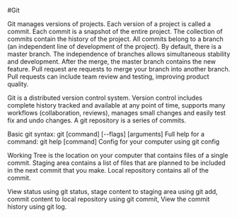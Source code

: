 #Git

Git manages versions of projects.
Each version of a project is called a commit. Each commit is a snapshot of the entire project. The collection of commits contain the history of the project.
All commits belong to a branch (an independent line of development of the project). By default, there is a master branch. The independence of branches allows simultaneous stability and development. After the merge, the master branch contains the new feature. Pull request are requests to merge your branch into another branch. Pull requests can include team review and testing, improving product quality.

Git is a distributed version control system. Version control includes complete history tracked and available at any point of time, supports many workflows (collaboration, reviews), manages small changes and easily test fix and undo changes. A git repository is a series of commits.

Basic git syntax: git [command] [--flags] [arguments]
Full help for a command: git help [command]
Config for your computer using git config

Working Tree is the location on your computer that contains files of a single commit. Staging area contains a list of files that are planned to be included in the next commit that you make. Local repository contains all of the commit.

View status using git status, stage content to staging area using git add, commit content to local repository using git commit, View the commit history using git log. 
